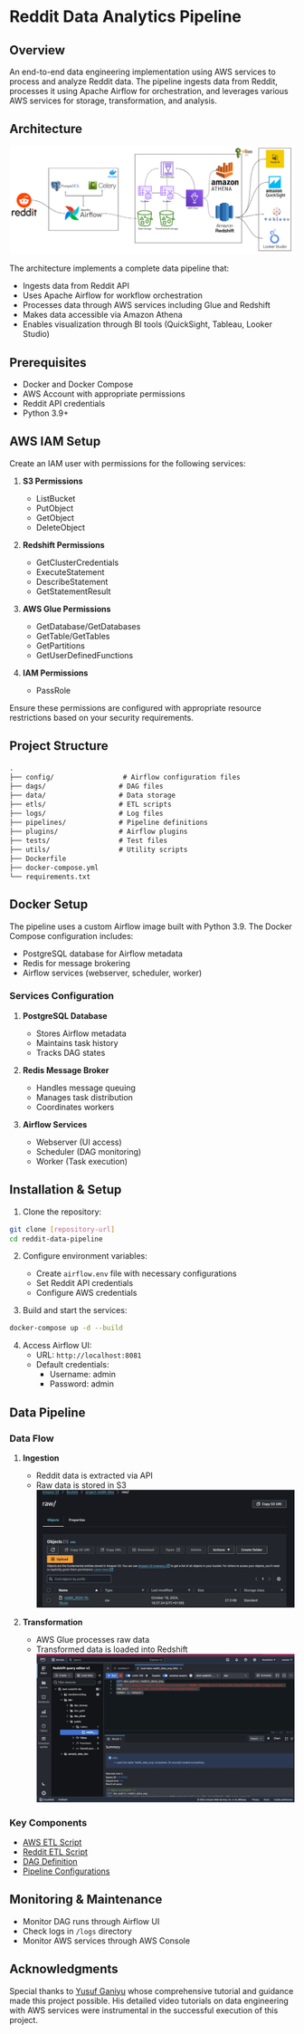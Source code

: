 # Reddit Data Analytics Pipeline

## Overview
An end-to-end data engineering implementation using AWS services to process and analyze Reddit data. The pipeline ingests data from Reddit, processes it using Apache Airflow for orchestration, and leverages various AWS services for storage, transformation, and analysis.

## Architecture
![Architecture Diagram](./assets/architecture.png)

The architecture implements a complete data pipeline that:
- Ingests data from Reddit API
- Uses Apache Airflow for workflow orchestration
- Processes data through AWS services including Glue and Redshift
- Makes data accessible via Amazon Athena
- Enables visualization through BI tools (QuickSight, Tableau, Looker Studio)

## Prerequisites
- Docker and Docker Compose
- AWS Account with appropriate permissions
- Reddit API credentials
- Python 3.9+

## AWS IAM Setup
Create an IAM user with permissions for the following services:

1. **S3 Permissions**
   - ListBucket
   - PutObject
   - GetObject
   - DeleteObject

2. **Redshift Permissions**
   - GetClusterCredentials
   - ExecuteStatement
   - DescribeStatement
   - GetStatementResult

3. **AWS Glue Permissions**
   - GetDatabase/GetDatabases
   - GetTable/GetTables
   - GetPartitions
   - GetUserDefinedFunctions

4. **IAM Permissions**
   - PassRole

Ensure these permissions are configured with appropriate resource restrictions based on your security requirements.

## Project Structure
```
.
├── config/                 # Airflow configuration files
├── dags/                  # DAG files
├── data/                  # Data storage
├── etls/                  # ETL scripts
├── logs/                  # Log files
├── pipelines/             # Pipeline definitions
├── plugins/               # Airflow plugins
├── tests/                 # Test files
├── utils/                 # Utility scripts
├── Dockerfile            
├── docker-compose.yml    
└── requirements.txt      
```

## Docker Setup
The pipeline uses a custom Airflow image built with Python 3.9. The Docker Compose configuration includes:
- PostgreSQL database for Airflow metadata
- Redis for message brokering
- Airflow services (webserver, scheduler, worker)

### Services Configuration
1. **PostgreSQL Database**
   - Stores Airflow metadata
   - Maintains task history
   - Tracks DAG states

2. **Redis Message Broker**
   - Handles message queuing
   - Manages task distribution
   - Coordinates workers

3. **Airflow Services**
   - Webserver (UI access)
   - Scheduler (DAG monitoring)
   - Worker (Task execution)

## Installation & Setup

1. Clone the repository:
```bash
git clone [repository-url]
cd reddit-data-pipeline
```

2. Configure environment variables:
   - Create `airflow.env` file with necessary configurations
   - Set Reddit API credentials
   - Configure AWS credentials

3. Build and start the services:
```bash
docker-compose up -d --build
```

4. Access Airflow UI:
   - URL: `http://localhost:8081`
   - Default credentials:
     - Username: admin
     - Password: admin

## Data Pipeline

### Data Flow
1. **Ingestion**
   - Reddit data is extracted via API
   - Raw data is stored in S3
   ![S3 Raw Data](./assets/s3_raw_data.jpg)

2. **Transformation**
   - AWS Glue processes raw data
   - Transformed data is loaded into Redshift
   ![Redshift Data](./assets/redshift_data.jpg)

### Key Components

- [AWS ETL Script](./etls/aws_etl.py)
- [Reddit ETL Script](./etls/reddit_etl.py)
- [DAG Definition](./dags/reddit_dag.py)
- [Pipeline Configurations](./pipelines/)

## Monitoring & Maintenance

- Monitor DAG runs through Airflow UI
- Check logs in `/logs` directory
- Monitor AWS services through AWS Console

## Acknowledgments

Special thanks to [Yusuf Ganiyu](@CodeWithYu) whose comprehensive tutorial and guidance made this project possible. His detailed video tutorials on data engineering with AWS services were instrumental in the successful execution of this project.
